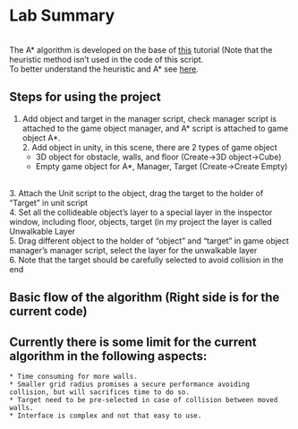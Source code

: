 # Lab Summary
<br>The A* algorithm is developed on the base of [this](https://www.youtube.com/watch?v=-L-WgKMFuhE&list=PLFt_AvWsXl0cq5Umv3pMC9SPnKjfp9eGW&index=1)
tutorial (Note that the heuristic method isn’t used in the code of this script.
<br>To better understand the heuristic and A* see [here](http://theory.stanford.edu/~amitp/GameProgramming/).
## Steps for using the project
1.	Add object and target in the manager script, check manager script is attached to the game object manager, and A* script is attached to game object A*.
<br>2.	Add object in unity, in this scene, there are 2 types of game object
	* 3D object for obstacle, walls, and floor (Create->3D object->Cube)
	* Empty game object for A*, Manager, Target (Create->Create Empty)
	
<br>3.	Attach the Unit script to the object, drag the target to the holder of “Target” in unit script
<br>4.	Set all the collideable object’s layer to a special layer in the inspector window, including floor, objects, target (in my project the layer is called Unwalkable Layer
<br>5.	Drag different object to the holder of “object” and “target” in game object manager’s manager script, select the layer for the unwalkable layer
<br>6.	Note that the target should be carefully selected to avoid collision in the end
## Basic flow of the algorithm (Right side is for the current code)
## Currently there is some limit for the current algorithm in the following aspects:
	* Time consuming for more walls.
	* Smaller grid radius promises a secure performance avoiding collision, but will sacrifices time to do so.
	* Target need to be pre-selected in case of collision between moved walls.
	* Interface is complex and not that easy to use.

